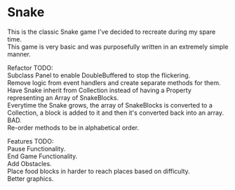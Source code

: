 Snake
=========

This is the classic Snake game I've decided to recreate during my spare time.<br />
This game is very basic and was purposefully written in an extremely simple manner.<br />

Refactor TODO:<br />
Subclass Panel to enable DoubleBuffered to stop the flickering.<br />
Remove logic from event handlers and create separate methods for them.<br />
Have Snake inherit from Collection instead of having a Property representing an Array of SnakeBlocks.<br />
Everytime the Snake grows, the array of SnakeBlocks is converted to a Collection, a block is added to it and then it's converted back into an array. BAD.<br />
Re-order methods to be in alphabetical order.

Features TODO:<br />
Pause Functionality.<br />
End Game Functionality.<br />
Add Obstacles.<br />
Place food blocks in harder to reach places based on difficulty.<br />
Better graphics.
